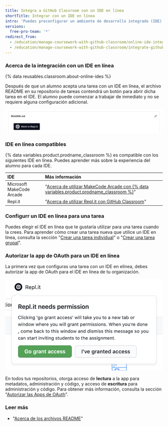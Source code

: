 ```yaml
---
title: Integra a GitHub Classroom con un IDE en línea
shortTitle: Integrar con un IDE en línea
intro: 'Puedes preconfigurar un ambiente de desarrollo integrado (IDE) en línea para las tareas que crees en {% data variables.product.prodname_classroom %}.'
versions:
  free-pro-team: '*'
redirect_from:
  - /education/manage-coursework-with-github-classroom/online-ide-integrations
  - /education/manage-coursework-with-github-classroom/integrate-github-classroom-with-an-online-ide
---
```


### Acerca de la integración con un IDE en línea

{% data reusables.classroom.about-online-ides %}

Después de que un alumno acepta una tarea con un IDE en línea, el archivo README en su repositorio de tareas contendrá un botón para abrir dicha tarea en el IDE. El alumno puede comenzar a trabajar de inmediato y no se requiere alguna configuración adicional.

![Botón para un IDE en línea en el README.md de un repositorio de tarea](/assets/images/help/classroom/assignment-repository-ide-button-in-readme.png)

### IDE en línea compatibles

{% data variables.product.prodname_classroom %} es compatible con los siguientes IDE en línea. Puedes aprender más sobre la experiencia del alumno para cada IDE.

| IDE                       | Más información                                                                                                                                                                                  |
|:------------------------- |:------------------------------------------------------------------------------------------------------------------------------------------------------------------------------------------------ |
| Microsoft MakeCode Arcade | "[Acerca de utilizar MakeCode Arcade con {% data variables.product.prodname_classroom %}](/education/manage-coursework-with-github-classroom/about-using-makecode-arcade-with-github-classroom)" |
| Repl.it                   | "[Acerca de utilizar Repl.it con GitHub Classroom](/education/manage-coursework-with-github-classroom/about-using-replit-with-github-classroom)"                                                 |

### Configurr un IDE en línea para una tarea

Puedes elegir el IDE en línea que te gustaría utilizar para una tarea cuando la crees. Para aprender cómo crear una tarea nueva que utilice un IDE en línea, consulta la sección "[Crear una tarea individual](/education/manage-coursework-with-github-classroom/create-an-individual-assignment)" o "[Crear una tarea grupal](/education/manage-coursework-with-github-classroom/create-a-group-assignment)".

### Autorizar la app de OAuth para un IDE en línea

La primera vez que configuras una tarea con un IDE en elínea, debes autorizar la app de OAuth para el IDE en línea de tu organización.

![botón de "Otorgar acceso" en la ventana emergente para autorizar una app de OAuth en el IDE en línea](/assets/images/help/classroom/assignment-ide-go-grant-access-button.png)

En todos tus repositorios, otorga acceso de **lectura** a la app para metadatos, administración y código, y acceso de **escritura** para administración y código. Para obtener más información, consulta la sección "[Autorizar las Apps de OAuth](/github/authenticating-to-github/authorizing-oauth-apps)".

### Leer más

- "[Acerca de los archivos README](/github/creating-cloning-and-archiving-repositories/about-readmes)"
